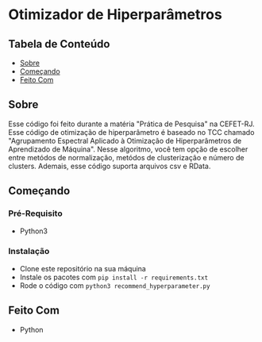# Otimizador de Hiperparâmetros
## Tabela de Conteúdo
- [Sobre](#about)
- [Começando](#getting_started)
- [Feito Com](#build_with)
## Sobre <a name="about"></a>
Esse código foi feito durante a matéria "Prática de Pesquisa" na CEFET-RJ. Esse código de otimização de hiperparâmetro é baseado no TCC chamado "Agrupamento Espectral Aplicado à Otimização de Hiperparâmetros de Aprendizado de Máquina". Nesse algoritmo, você tem opção de escolher entre metódos de normalização, metódos de clusterização e número de clusters. Ademais, esse código suporta arquivos csv e RData.
## Começando <a name="getting_started"></a>
### Pré-Requisito
- Python3
### Instalação
- Clone este repositório na sua máquina
- Instale os pacotes com `pip install -r requirements.txt`
- Rode o código com `python3 recommend_hyperparameter.py`
## Feito Com <a name="build_with">
- Python
